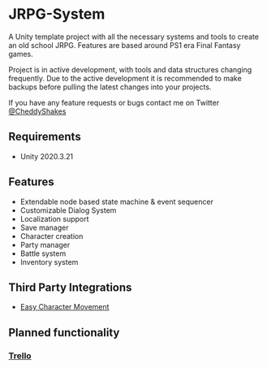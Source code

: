 # JRPG-System
A Unity template project with all the necessary systems and tools to create an old school JRPG. 
Features are based around PS1 era Final Fantasy games.

Project is in active development, with tools and data structures changing frequently. 
Due to the active development it is recommended to make backups before pulling the latest changes into your projects.

If you have any feature requests or bugs contact me on Twitter [@CheddyShakes](twitter.com/CheddyShakes)
## Requirements
- Unity 2020.3.21
## Features
- Extendable node based state machine & event sequencer
- Customizable Dialog System
- Localization support
- Save manager 
- Character creation
- Party manager
- Battle system
- Inventory system
## Third Party Integrations
- [Easy Character Movement](https://assetstore.unity.com/packages/templates/systems/easy-character-movement-57985)
## Planned functionality
### [Trello](https://trello.com/b/H51PWGcy/jrpg-system)


